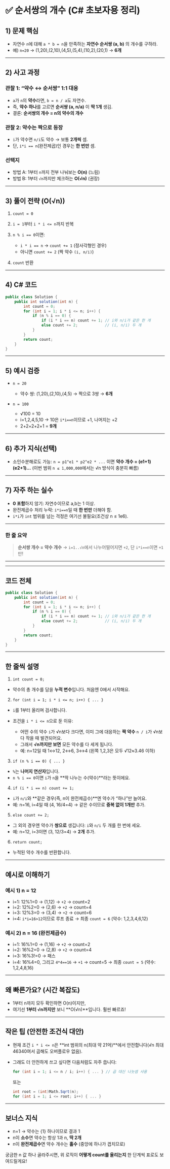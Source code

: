 

# ✅ 순서쌍의 개수 (C# 초보자용 정리)

## 1) 문제 핵심

* 자연수 `n`에 대해 `a * b = n`을 만족하는 **자연수 순서쌍 (a, b)** 의 개수를 구하라.
* 예) `n=20` → (1,20),(2,10),(4,5),(5,4),(10,2),(20,1) → **6개**

---

## 2) 사고 과정

### 관찰 1: “약수 ↔ 순서쌍” 1:1 대응

* `a`가 `n`의 **약수**라면, `b = n / a`도 자연수.
* 즉, **약수 하나**를 고르면 **순서쌍 (a, n/a)** 이 **딱 1개** 생김.
* 결론: **순서쌍의 개수 = n의 약수의 개수**

### 관찰 2: 약수는 짝으로 등장

* `i`가 약수면 `n/i`도 약수 → 보통 **2개씩** 셈.
* 단, `i*i == n`(완전제곱)인 경우는 **한 번만** 셈.

### 선택지

* 방법 A: 1부터 `n`까지 전부 나눠보는 **O(n)** (느림)
* 방법 B: 1부터 `√n`까지만 체크하는 **O(√n)** (권장)

---

## 3) 풀이 전략 (O(√n))

1. `count = 0`
2. `i = 1`부터 `i * i <= n`까지 반복
3. `n % i == 0`이면:

   * `i * i == n` → `count += 1` (정사각형인 경우)
   * 아니면 `count += 2` (짝 약수 `(i, n/i)`)
4. `count` 반환

---

## 4) C# 코드

```csharp
public class Solution {
    public int solution(int n) {
        int count = 0;
        for (int i = 1; i * i <= n; i++) {
            if (n % i == 0) {
                if (i * i == n) count += 1; // i와 n/i가 같은 한 개
                else count += 2;            // (i, n/i) 두 개
            }
        }
        return count;
    }
}
```

---

## 5) 예시 검증

* `n = 20`

  * 약수 쌍: (1,20),(2,10),(4,5) → 짝으로 3쌍 → **6개**
* `n = 100`

  * √100 = 10
  * i=1,2,4,5,10 → 10은 `i*i==n`이므로 +1, 나머지는 +2
  * 2+2+2+2+1 = **9개**

---

## 6) 추가 지식(선택)

* 소인수분해로도 가능:
  `n = p1^e1 * p2^e2 * ...` 이면 **약수 개수 = (e1+1)(e2+1)…**
  (이번 범위 `n ≤ 1,000,000`에서는 √n 방식이 충분히 빠름)

---

## 7) 자주 하는 실수

* **0 포함**하지 않기: 자연수이므로 a,b는 1 이상.
* 완전제곱수 처리 누락: `i*i==n`일 때 **한 번만** 더해야 함.
* `i*i`가 `int` 범위를 넘는 걱정은 여기선 불필요(조건상 n ≤ 1e6).

---

### 한 줄 요약

> **순서쌍 개수 = 약수 개수**
> → `i=1..√n`에서 나누어떨어지면 `+2`, 단 `i*i==n`이면 `+1`만!

---
---


## 코드 전체

```csharp
public class Solution {
    public int solution(int n) {
        int count = 0;
        for (int i = 1; i * i <= n; i++) {
            if (n % i == 0) {
                if (i * i == n) count += 1; // i와 n/i가 같은 한 개
                else count += 2;            // (i, n/i) 두 개
            }
        }
        return count;
    }
}
```

---

## 한 줄씩 설명

1. `int count = 0;`

* 약수의 총 개수를 담을 **누적 변수**입니다. 처음엔 0에서 시작해요.

2. `for (int i = 1; i * i <= n; i++) { ... }`

* `i`를 1부터 올리며 검사합니다.
* 조건을 `i * i <= n`으로 둔 이유:

  * 어떤 수의 약수 `i`가 √n보다 크다면, 이미 그에 대응하는 **짝 약수** `n / i`가 √n보다 작을 때 발견되어요.
  * 그래서 **√n까지만 보면** 모든 약수를 다 세게 됩니다.
  * 예: n=12일 때 1↔12, 2↔6, 3↔4 (왼쪽 1,2,3은 모두 √12≈3.46 이하)

3. `if (n % i == 0) { ... }`

* `%`는 **나머지 연산자**입니다.
* `n % i == 0`이면 `i`가 `n`을 \*\*딱 나누는 수(약수)\*\*라는 뜻이에요.

4. `if (i * i == n) count += 1;`

* `i`가 `n/i`와 \*\*같은 경우(즉, n이 완전제곱수)\*\*엔 약수가 “하나”만 늘어요.
* 예: n=16, i=4일 때 (4, 16/4=4) → 같은 수이므로 **중복 없이 1개만** 추가.

5. `else count += 2;`

* 그 외의 경우엔 약수가 **쌍으로** 생깁니다: `i`와 `n/i` 두 개를 한 번에 세요.
* 예: n=12, i=3이면 (3, 12/3=4) → **2개** 추가.

6. `return count;`

* 누적된 약수 개수를 반환합니다.

---

## 예시로 이해하기

### 예시 1) n = 12

* i=1: 12%1=0 → (1,12) → `+2` → count=2
* i=2: 12%2=0 → (2,6)  → `+2` → count=4
* i=3: 12%3=0 → (3,4)  → `+2` → count=6
* i=4: `i*i=16>12`이므로 루프 종료
  → 최종 `count = 6` (약수: 1,2,3,4,6,12)

### 예시 2) n = 16 (완전제곱수)

* i=1: 16%1=0 → (1,16) → `+2` → count=2
* i=2: 16%2=0 → (2,8)  → `+2` → count=4
* i=3: 16%3!=0 → 패스
* i=4: 16%4=0, 그리고 `4*4==16` → `+1` → count=5
  → 최종 `count = 5` (약수: 1,2,4,8,16)

---

## 왜 빠른가요? (시간 복잡도)

* 1부터 n까지 모두 확인하면 O(n)이지만,
* 여기선 **1부터 √n까지만** 보니 \*\*O(√n)\*\*입니다. 훨씬 빠르죠!

---

## 작은 팁 (안전한 조건식 대안)

* 현재 조건 `i * i <= n`은 \*\*int 범위의 n(최대 약 21억)\*\*에서 안전합니다(√n 최대 46340여서 곱해도 오버플로우 없음).
* 그래도 더 안전하게 쓰고 싶다면 다음처럼도 자주 씁니다:

  ```csharp
  for (int i = 1; i <= n / i; i++) { ... } // 곱 대신 나눗셈 사용
  ```

  또는

  ```csharp
  int root = (int)Math.Sqrt(n);
  for (int i = 1; i <= root; i++) { ... }
  ```

---

## 보너스 지식

* n=1 → 약수는 {1} 하나이므로 결과 1
* n이 **소수**면 약수는 항상 1과 n, **딱 2개**
* n이 **완전제곱수**면 약수 개수는 **홀수** (중앙에 하나가 겹치므로)

궁금한 n 값 하나 골라주시면, 위 로직이 **어떻게 count를 올리는지** 한 단계씩 표로도 보여드릴게요!
